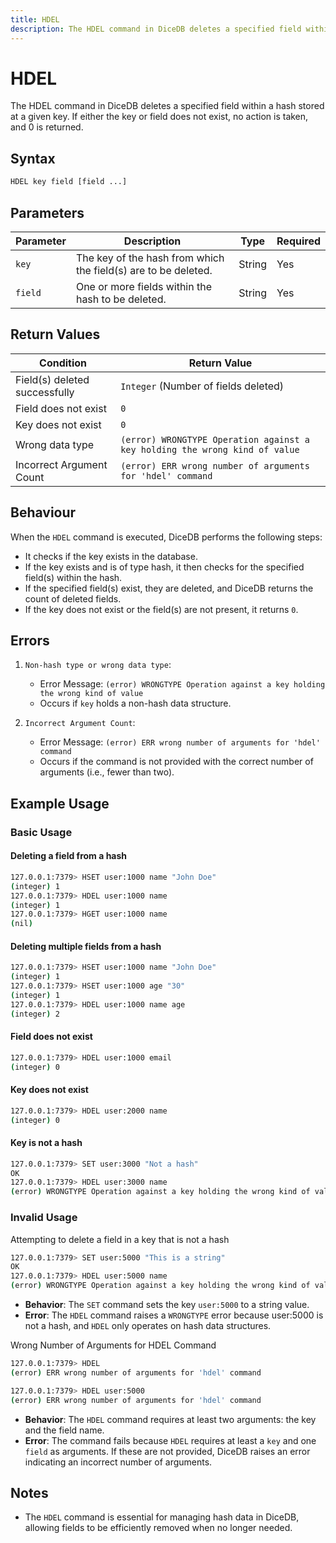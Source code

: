 ```yaml
---
title: HDEL
description: The HDEL command in DiceDB deletes a specified field within a hash stored at a given key. If either the key or field does not exist, no action is taken, and 0 is returned.
---
```


# HDEL
The HDEL command in DiceDB deletes a specified field within a hash stored at a given key. If either the key or field does not exist, no action is taken, and 0 is returned.

## Syntax

```bash
HDEL key field [field ...]
```

## Parameters

| Parameter | Description                                                       | Type    | Required |
|-----------|-------------------------------------------------------------------|---------|----------|
| `key`     | The key of the hash from which the field(s) are to be deleted.    | String  | Yes      |
| `field`   | One or more fields within the hash to be deleted.                 | String  | Yes      |

## Return Values

| Condition                                   | Return Value                                                                |
|---------------------------------------------|-----------------------------------------------------------------------------|
| Field(s) deleted successfully               | `Integer` (Number of fields deleted)                                        |
| Field does not exist                        | `0`                                                                         |
| Key does not exist                          | `0`                                                                         |
| Wrong data type                             | `(error) WRONGTYPE Operation against a key holding the wrong kind of value` |
| Incorrect Argument Count                    | `(error) ERR wrong number of arguments for 'hdel' command`                  |

## Behaviour

When the `HDEL` command is executed, DiceDB performs the following steps:

- It checks if the key exists in the database.
- If the key exists and is of type hash, it then checks for the specified field(s) within the hash.
- If the specified field(s) exist, they are deleted, and DiceDB returns the count of deleted fields.
- If the key does not exist or the field(s) are not present, it returns `0`.

## Errors

1. `Non-hash type or wrong data type`:

   - Error Message: `(error) WRONGTYPE Operation against a key holding the wrong kind of value`
   - Occurs if `key` holds a non-hash data structure.

2. `Incorrect Argument Count`:

   - Error Message: `(error) ERR wrong number of arguments for 'hdel' command`
   - Occurs if the command is not provided with the correct number of arguments (i.e., fewer than two).

## Example Usage

### Basic Usage

#### Deleting a field from a hash

```bash
127.0.0.1:7379> HSET user:1000 name "John Doe"
(integer) 1
127.0.0.1:7379> HDEL user:1000 name
(integer) 1
127.0.0.1:7379> HGET user:1000 name
(nil)
```

#### Deleting multiple fields from a hash

```bash
127.0.0.1:7379> HSET user:1000 name "John Doe"
(integer) 1
127.0.0.1:7379> HSET user:1000 age "30"
(integer) 1
127.0.0.1:7379> HDEL user:1000 name age
(integer) 2
```

#### Field does not exist

```bash
127.0.0.1:7379> HDEL user:1000 email
(integer) 0
```

#### Key does not exist

```bash
127.0.0.1:7379> HDEL user:2000 name
(integer) 0
```

#### Key is not a hash

```bash
127.0.0.1:7379> SET user:3000 "Not a hash"
OK
127.0.0.1:7379> HDEL user:3000 name
(error) WRONGTYPE Operation against a key holding the wrong kind of value
```

### Invalid Usage

Attempting to delete a field in a key that is not a hash

```bash
127.0.0.1:7379> SET user:5000 "This is a string"
OK
127.0.0.1:7379> HDEL user:5000 name
(error) WRONGTYPE Operation against a key holding the wrong kind of value
```

- **Behavior**: The `SET` command sets the key `user:5000` to a string value.
- **Error**: The `HDEL` command raises a `WRONGTYPE` error because user:5000 is not a hash, and `HDEL` only operates on hash data structures.

Wrong Number of Arguments for HDEL Command

```bash
127.0.0.1:7379> HDEL
(error) ERR wrong number of arguments for 'hdel' command

127.0.0.1:7379> HDEL user:5000
(error) ERR wrong number of arguments for 'hdel' command
```
- **Behavior**: The `HDEL` command requires at least two arguments: the key and the field name.
- **Error**: The command fails because `HDEL` requires at least a `key` and one `field` as arguments. If these are not provided, DiceDB raises an error indicating an incorrect number of arguments.

## Notes

- The `HDEL` command is essential for managing hash data in DiceDB, allowing fields to be efficiently removed when no longer needed.


